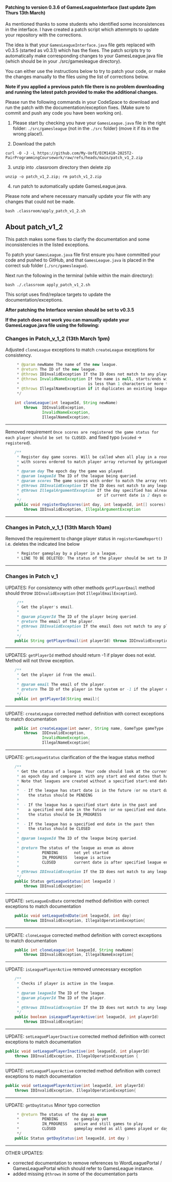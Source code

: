 #### Patching to version 0.3.6 of GamesLeagueInterface (last update 2pm Thurs 13th March)

As mentioned thanks to some students who identified some inconsistences in the interface. I have created a patch script which attemmpts to update your repository with the corrections.

The idea is that your `GamesLeagueInterface.java` file gets replaced with v0.3.5 (started as v0.3.1) which has the fixes. 
The patch scripts try to automatically make corresponding changes to your GamesLeague.java file (which should be in your ./src/gamesleague directory).

You can either use the instructions below to try to patch your code, or make the changes manually to the files using the list of corrections below.

**Note if you applied a previous patch file there is no problem downloading and running the latest patch provided to make the additional changes.**

Please run the following commands in your CodeSpace to download and run the patch with the documentation/exception fixes. (Make sure to commit and push any code you have been working on).

 1. Please start by checking you have your `GamesLeague.java` file in the right folder: `./src/gamesleague` (not in the `./src` folder) (move it if its in the wrong place!).

 2. Download the patch

```
curl -O -J -L https://github.com/My-UofE/ECM1410-2025T2-PairProgrammingCoursework/raw/refs/heads/main/patch_v1_2.zip
```

3. unzip into .classroom directory then delete zip

```
unzip -o patch_v1_2.zip; rm patch_v1_2.zip
```

4. run patch to automatically update GamesLeague.java.

Please note and where necessary manually update your file with any changes that could not be made.

```
bash .classroom/apply_patch_v1_2.sh
```


## About patch_v1_2

This patch makes some fixes to clarify the documentation and some inconsistencies in the listed exceptions.

To patch your `GamesLeague.java` file first ensure you have committed your code and pushed to GitHub, and that `GamesLeague.java` is placed in the correct sub folder (`./src/gamesleague`).

Next run the following in the terminal (while within the main directory):

```
bash ./.classroom apply_patch_v1_2.sh
```

This script uses find/replace targets to update the documentation/exceptions.

**After patching the Interface version should be set to v0.3.5**

**If the patch does not work you can manually update your GamesLeague.java file using the following:**

### Changes in Patch_v_1_2 (13th March 1pm)

Adjusted `cloneLeague` exceptions to match `createLeague` exceptions for consistency.

```java
     * @param newName The name of the new league.
     * @return The ID of the new league.
     * @throws IDInvalidException If the ID does not match to any player in the system.
     * @throws InvalidNameException If the name is null, starts/ends with whitespace, 
     *                              is less than 1 characters or more than 20 characters.
     * @throws IllegalNameException if it duplicates an existing league name
     */
    
    int cloneLeague(int leagueId, String newName)
        throws  IDInvalidException,
                InvalidNameException, 
                IllegalNameException;
```
-------

Removed requirement `Once scores are registered the game status for each player should be set to CLOSED.` and fixed typo (`voided` -> `registered`).

```java
    /**
     * Register day game scores. Will be called when all play in a round is complete.
     * with scores ordered to match player array returned by getLeaguePlayers().
     * 
     * @param day The epoch day the game was played.
     * @param leagueId The ID of the league being queried.
     * @param scores The game scores with order to match the array returned by getLeaguePlayers().
     * @throws IDInvalidException If the ID does not match to any league in the system.
     * @throws IllegalArgumentException If the day specified has already been closed,
     *                                  or if current date is 2 days or more after the day being registered.
     */
    public void registerDayScores(int day, int leagueId, int[] scores) 
        throws IDInvalidException, IllegalArgumentException
```

-------

### Changes in Patch_v_1_1 (13th March 10am)

Removed the requirement to change player status in `registerGameReport()` i.e. deletes the indicated line below

```java
     * Register gameplay by a player in a league. 
     * LINE TO BE DELETED: The status of the player should be set to IN_PROGRESS.
```

-------

### Changes in Patch v_1

UPDATES: For consistency with other methods `getPlayerEmail` method should throw `IDInvalidException` (not `IllegalEmailException`).

```java
     /**
     * Get the player's email.
     * 
     * @param playerId The ID of the player being queried.
     * @return The email of the player.
     * @throws IDInvalidException If the email does not match to any player in the system.
     * 
     */
    public String getPlayerEmail(int playerId) throws IDInvalidException{"""
```
    
-------

UPDATES: `getPlayerId` method should return -1 if player does not exist. Method will not throw exception.

```java
    /**
     * Get the player id from the email.
     *
     * @param email The email of the player.
     * @return The ID of the player in the system or -1 if the player does not exist.
     */
    public int getPlayerId(String email){
 ```

-------

UPDATE: `createLeague` corrected method definition with correct exceptions to match documentation

```java
    public int createLeague(int owner, String name, GameType gameType ) 
        throws  IDInvalidException, 
                InvalidNameException, 
                IllegalNameException{
```

--------

UPDATE: `getLeagueStatus` clarification of the the league status method

```java
    /**
     * Get the status of a league. Your code should look at the current local date
     * as epoch day and compare it with any start and end dates that have been set for the league
     * Note that leagues are created without a specified start/end date
     * 
     *  - If the league has start date is in the future (or no start date specified)
     *    the status should be PENDING
     * 
     *  - If the league has a specified start date in the past and 
     *    a specified end date in the future (or no specified end date) then 
     *    the status should be IN_PROGRESS
     * 
     *  - If the league has a specified end date in the past then
     *    the status should be CLOSED
     * 
     * @param leagueId The ID of the league being queried.
     * 
     * @return The status of the league as enum as above
     *          PENDING       not yet started
     *          IN_PROGRESS   league is active
     *          CLOSED        current date is after specified league end date 
     *  
     * @throws IDInvalidException If the ID does not match to any league in the system.
     */
    public Status getLeagueStatus(int leagueId ) 
        throws IDInvalidException{
```

--------

UPDATE: `setLeagueEndDate` corrected method definition with correct exceptions to match documentation

```java
    public void setLeagueEndDate(int leagueId, int day) 
        throws IDInvalidException, IllegalOperationException{
```

--------

UPDATE: `cloneLeague` corrected method definition with correct exceptions to match documentation

```java
    public int cloneLeague(int leagueId, String newName) 
        throws IDInvalidException, IllegalNameException{
```

--------

UPDATE: `isLeaguePlayerActive` removed unnecessary exception

```java
    /**
     * Checks if player is active in the league.
     * 
     * @param leagueId The ID of the league.
     * @param playerId The ID of the player.
     * 
     * @throws IDInvalidException If the ID does not match to any league or player in the league.
     */
    public boolean isLeaguePlayerActive(int leagueId, int playerId) 
        throws IDInvalidException{
```

---------

UPDATE: `setLeaguePlayerInactive` corrected method definition with correct exceptions to match documentation

```java
public void setLeaguePlayerInactive(int leagueId, int playerId) 
    throws IDInvalidException, IllegalOperationException {
```

--------

UPDATE: `setLeaguePlayerActive` corrected method definition with correct exceptions to match documentation

```java
public void setLeaguePlayerActive(int leagueId, int playerId) 
    throws IDInvalidException, IllegalOperationException{

```

---------

UPDATE: `getDayStatus` Minor typo correction

```java
     * @return The status of the day as enum
     *          PENDING       no gameplay yet
     *          IN_PROGRESS   active and still games to play
     *          CLOSED        gameplay ended as all games played or day ended   
     */
    public Status getDayStatus(int leagueId, int day ) 
```

----------

OTHER UPDATES: 

 - corrected documentation to remove references to WordLeaguePortal / GamesLeaguePortal which should refer to GamesLeague instance.
 - added missing `@throws` in some of the documentation parts
